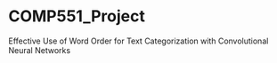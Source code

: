 # COMP551_Project
Effective Use of Word Order for Text Categorization with Convolutional Neural Networks
